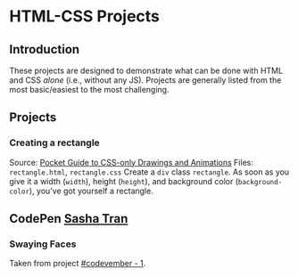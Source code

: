 # HTML-CSS Projects
## Introduction
These projects are designed to demonstrate what can be done with HTML and CSS *alone* (i.e., without any JS). Projects are generally listed from the most basic/easiest to the most challenging.
## Projects
### Creating a rectangle
Source: [Pocket Guide to CSS-only Drawings and Animations](https://journal.helabs.com/pocket-guide-to-css-only-drawings-and-animations-781470436ecc?imm_mid=0edae8#.lcfjfqu9d)
Files: `rectangle.html`, `rectangle.css`
Create a `div` class `rectangle`. As soon as you give it a width (`width`), height (`height`), and background color (`background-color`), you&rsquo;ve got yourself a rectangle.
## CodePen [Sasha Tran](https://blog.prototypr.io/how-i-started-drawing-css-images-3fd878675c89#.aa6bq2aez)
### Swaying Faces
Taken from project [#codevember - 1](http://codepen.io/sashatran/pen/WGVGVx).
